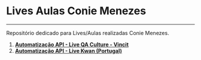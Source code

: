 # **Lives Aulas Conie Menezes**

------

Repositório dedicado para Lives/Aulas realizadas Conie Menezes.

1. [**Automatização API - Live QA Culture - Vincit**]()
1. [**Automatização API - Live Kwan (Portugal)**]()

